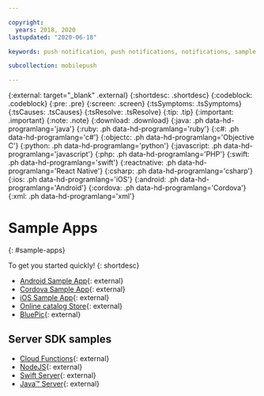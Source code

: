 ```yaml
---

copyright:
  years: 2018, 2020
lastupdated: "2020-06-18"

keywords: push notification, push notifications, notifications, sample apps

subcollection: mobilepush

---
```


{:external: target="_blank" .external}
{:shortdesc: .shortdesc}
{:codeblock: .codeblock}
{:pre: .pre}
{:screen: .screen}
{:tsSymptoms: .tsSymptoms}
{:tsCauses: .tsCauses}
{:tsResolve: .tsResolve}
{:tip: .tip}
{:important: .important}
{:note: .note}
{:download: .download}
{:java: .ph data-hd-programlang='java'}
{:ruby: .ph data-hd-programlang='ruby'}
{:c#: .ph data-hd-programlang='c#'}
{:objectc: .ph data-hd-programlang='Objective C'}
{:python: .ph data-hd-programlang='python'}
{:javascript: .ph data-hd-programlang='javascript'}
{:php: .ph data-hd-programlang='PHP'}
{:swift: .ph data-hd-programlang='swift'}
{:reactnative: .ph data-hd-programlang='React Native'}
{:csharp: .ph data-hd-programlang='csharp'}
{:ios: .ph data-hd-programlang='iOS'}
{:android: .ph data-hd-programlang='Android'}
{:cordova: .ph data-hd-programlang='Cordova'}
{:xml: .ph data-hd-programlang='xml'}

# Sample Apps
{: #sample-apps}

To get you started quickly!
{: shortdesc}

- [Android Sample App](https://github.com/ibm-bluemix-mobile-services/bms-samples-android-hellopush/){: external}
- [Cordova Sample App](https://github.com/ibm-bluemix-mobile-services/bms-samples-cordova-hellopush){: external}
- [iOS Sample App](https://github.com/ibm-bluemix-mobile-services/bms-samples-swift-hellopush){: external}
- [Online catalog Store](https://github.com/ibm-bluemix-mobile-services/mobiledashboard-storecatalog-backend){: external}
- [BluePic](https://github.com/IBM/BluePic){: external}
 
## Server SDK samples

- [Cloud Functions](https://github.com/ibm-bluemix-push-notifications/HelloPush-CloudFunctions){: external}
- [NodeJS](https://github.com/ibm-bluemix-push-notifications/HelloPush-NodeJS){: external}
- [Swift Server](https://github.com/ibm-bluemix-push-notifications/HelloPush-Swift-Server){: external}
- [Java&trade; Server](https://github.com/ibm-bluemix-push-notifications/HelloPush-Java-Server){: external}
